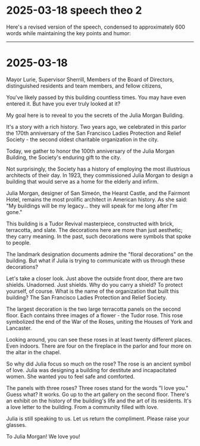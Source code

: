 # 2025-03-18 speech theo 2

Here's a revised version of the speech, condensed to approximately 600 words while maintaining the key points and humor:

---

# 2025-03-18

Mayor Lurie, Supervisor Sherrill, Members of the Board of Directors, distinguished residents and team members, and fellow citizens,

You've likely passed by this building countless times. You may have even entered it. But have you ever truly looked at it?

My goal here is to reveal to you the secrets of the Julia Morgan Building.

It's a story with a rich history. Two years ago, we celebrated in this parlor the 170th anniversary of the San Francisco Ladies Protection and Relief Society - the second oldest charitable organization in the city.

Today, we gather to honor the 100th anniversary of the Julia Morgan Building, the Society's enduring gift to the city.

Not surprisingly, the Society has a history of employing the most illustrious architects of their day. In 1923, they commissioned Julia Morgan to design a building that would serve as a home for the elderly and infirm.

Julia Morgan, designer of San Simeón, the Hearst Castle, and the Fairmont Hotel, remains the most prolific architect in American history. As she said: "My buildings will be my legacy... they will speak for me long after I'm gone."

This building is a Tudor Revival masterpiece, constructed with brick, terracotta, and slate. The decorations here are more than just aesthetic; they carry meaning. In the past, such decorations were symbols that spoke to people.

The landmark designation documents admire the "floral decorations" on the building. But what if Julia is trying to communicate with us through these decorations?

Let's take a closer look. Just above the outside front door, there are two shields. Unadorned. Just shields. Why do you carry a shield? To protect yourself, of course. What is the name of the organization that built this building? The San Francisco Ladies Protection and Relief Society.

The largest decoration is the two large terracotta panels on the second floor. Each contains three images of a flower - the Tudor rose. This rose symbolized the end of the War of the Roses, uniting the Houses of York and Lancaster.

Looking around, you can see these roses in at least twenty different places. Even indoors. There are four on the fireplace in the parlor and four more on the altar in the chapel.

So why did Julia focus so much on the rose? The rose is an ancient symbol of love. Julia was designing a building for destitute and incapacitated women. She wanted you to feel safe and comforted.

The panels with three roses? Three roses stand for the words "I love you." Guess what? It works. Go up to the art gallery on the second floor. There's an exhibit on the history of the building's life and the art of its residents. It's a love letter to the building. From a community filled with love.

Julia is still speaking to us. Let us return the compliment. Please raise your glasses.

To Julia Morgan! We love you!
